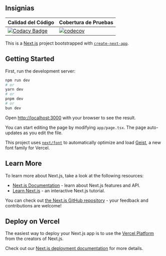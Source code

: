 ## Insignias

| Calidad del Código | Cobertura de Pruebas |
|--------------------|----------------------|
| [![Codacy Badge](https://app.codacy.com/project/badge/Grade/b20bd0ebdb52402e8b4499b37def0c5e)](https://app.codacy.com/gh/KoderGoq/Quiosco-Next.js-15.3.4/dashboard?utm_source=gh&utm_medium=referral&utm_content=&utm_campaign=Badge_grade) | [![codecov](https://codecov.io/gh/KoderGoq/Quiosco-Next.js-15.3.4/graph/badge.svg?token=0MJZA3LKO5)](https://codecov.io/gh/KoderGoq/Quiosco-Next.js-15.3.4) |




This is a [Next.js](https://nextjs.org) project bootstrapped with [`create-next-app`](https://nextjs.org/docs/app/api-reference/cli/create-next-app).

## Getting Started

First, run the development server:

```bash
npm run dev
# or
yarn dev
# or
pnpm dev
# or
bun dev
```

Open [http://localhost:3000](http://localhost:3000) with your browser to see the result.

You can start editing the page by modifying `app/page.tsx`. The page auto-updates as you edit the file.

This project uses [`next/font`](https://nextjs.org/docs/app/building-your-application/optimizing/fonts) to automatically optimize and load [Geist](https://vercel.com/font), a new font family for Vercel.

## Learn More

To learn more about Next.js, take a look at the following resources:

- [Next.js Documentation](https://nextjs.org/docs) - learn about Next.js features and API.
- [Learn Next.js](https://nextjs.org/learn) - an interactive Next.js tutorial.

You can check out [the Next.js GitHub repository](https://github.com/vercel/next.js) - your feedback and contributions are welcome!

## Deploy on Vercel

The easiest way to deploy your Next.js app is to use the [Vercel Platform](https://vercel.com/new?utm_medium=default-template&filter=next.js&utm_source=create-next-app&utm_campaign=create-next-app-readme) from the creators of Next.js.

Check out our [Next.js deployment documentation](https://nextjs.org/docs/app/building-your-application/deploying) for more details.
